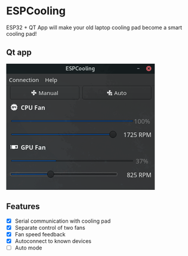 # ESPCooling
ESP32 + QT App will make your old laptop cooling pad become a smart cooling pad!

## Qt app
![alt model](https://github.com/mbober1/ESPCooling/blob/master/doc/img/app.png)

## Features
- [X] Serial communication with cooling pad 
- [X] Separate control of two fans
- [X] Fan speed feedback
- [X] Autoconnect to known devices
- [ ] Auto mode
